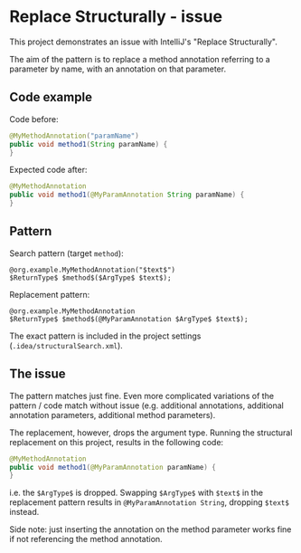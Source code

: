# Replace Structurally - issue

This project demonstrates an issue with IntelliJ's "Replace Structurally".

The aim of the pattern is to replace a method annotation referring to a parameter by name,
with an annotation on that parameter.

## Code example
Code before:
```java
@MyMethodAnnotation("paramName")
public void method1(String paramName) {
}
```

Expected code after:
```java
@MyMethodAnnotation
public void method1(@MyParamAnnotation String paramName) {
}
```

## Pattern
Search pattern (target `method`):
```
@org.example.MyMethodAnnotation("$text$")
$ReturnType$ $method$($ArgType$ $text$);
```
Replacement pattern:
```
@org.example.MyMethodAnnotation
$ReturnType$ $method$(@MyParamAnnotation $ArgType$ $text$);
```

The exact pattern is included in the project settings (`.idea/structuralSearch.xml`).

## The issue
The pattern matches just fine.
Even more complicated variations of the pattern / code match without issue 
(e.g. additional annotations, additional annotation parameters, additional method parameters).

The replacement, however, drops the argument type.
Running the structural replacement on this project, results in the following code:
```java
@MyMethodAnnotation
public void method1(@MyParamAnnotation paramName) {
}
```
i.e. the `$ArgType$` is dropped.
Swapping `$ArgType$` with `$text$` in the replacement pattern results in `@MyParamAnnotation String`, dropping `$text$` instead.


Side note: just inserting the annotation on the method parameter works fine if not referencing the method annotation.